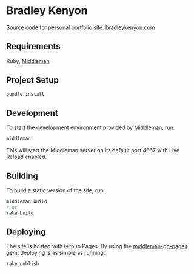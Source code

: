 # Bradley Kenyon

Source code for personal portfolio site: bradleykenyon.com

## Requirements
Ruby, [Middleman](https://middlemanapp.com/)

## Project Setup

```bash
bundle install
```

## Development

To start the development environment provided by Middleman, run:

```bash
middleman
```

This will start the Middleman server on its default port 4567 with Live Reload enabled.


## Building

To build a static version of the site, run:

```bash
middleman build
# or
rake build
```

## Deploying

The site is hosted with Github Pages. By using the [middleman-gh-pages](https://github.com/edgecase/middleman-gh-pages) gem, deploying is as simple as running:

```bash
rake publish
```
